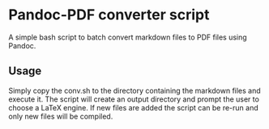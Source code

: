 # Pandoc-PDF converter script

A simple bash script to batch convert markdown files to PDF files using Pandoc.

## Usage

Simply copy the conv.sh to the directory containing the markdown files and execute it. The script will create an output directory and prompt the user to choose a LaTeX engine. If new files are added the script can be re-run and only new files will be compiled.  